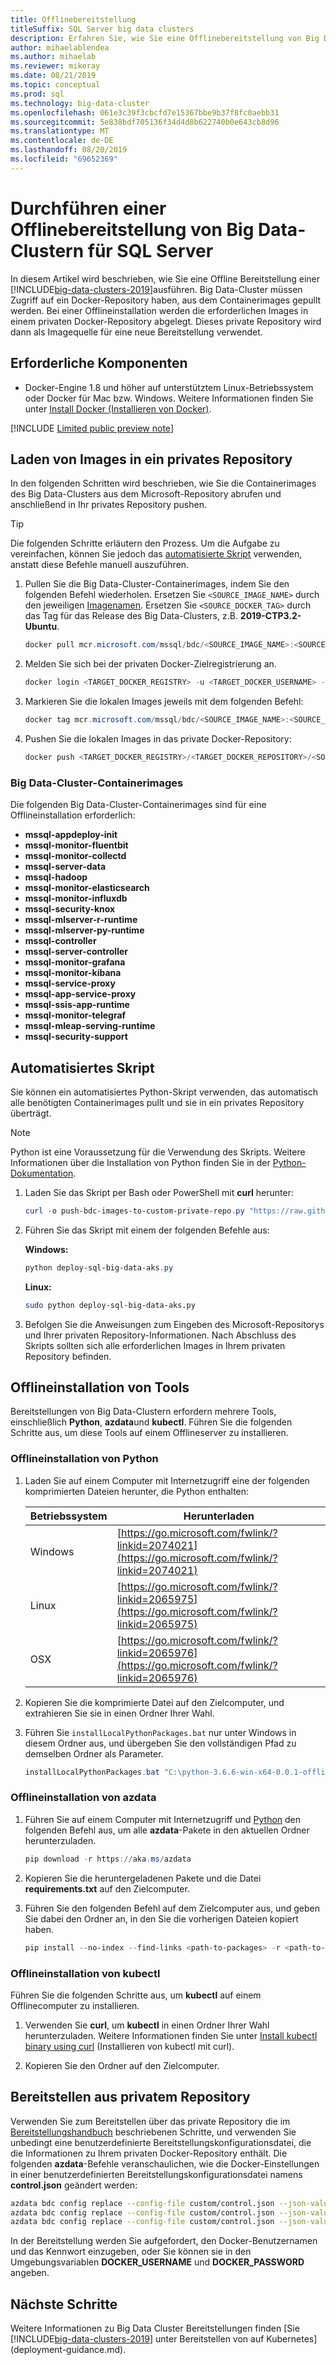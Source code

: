 ```yaml
---
title: Offlinebereitstellung
titleSuffix: SQL Server big data clusters
description: Erfahren Sie, wie Sie eine Offlinebereitstellung von Big Data-Clustern für SQL Server durchführen.
author: mihaelablendea
ms.author: mihaelab
ms.reviewer: mikeray
ms.date: 08/21/2019
ms.topic: conceptual
ms.prod: sql
ms.technology: big-data-cluster
ms.openlocfilehash: 061e3c39f3cbcfd7e15367bbe9b37f8fc0aebb31
ms.sourcegitcommit: 5e838bdf705136f34d4d8b622740b0e643cb8d96
ms.translationtype: MT
ms.contentlocale: de-DE
ms.lasthandoff: 08/20/2019
ms.locfileid: "69652369"
---
```

# <a name="perform-an-offline-deployment-of-a-sql-server-big-data-cluster"></a>Durchführen einer Offlinebereitstellung von Big Data-Clustern für SQL Server

In diesem Artikel wird beschrieben, wie Sie eine Offline Bereitstellung einer [!INCLUDE[big-data-clusters-2019](../includes/ssbigdataclusters-ver15.md)]ausführen. Big Data-Cluster müssen Zugriff auf ein Docker-Repository haben, aus dem Containerimages gepullt werden. Bei einer Offlineinstallation werden die erforderlichen Images in einem privaten Docker-Repository abgelegt. Dieses private Repository wird dann als Imagequelle für eine neue Bereitstellung verwendet.

## <a name="prerequisites"></a>Erforderliche Komponenten

- Docker-Engine 1.8 und höher auf unterstütztem Linux-Betriebssystem oder Docker für Mac bzw. Windows. Weitere Informationen finden Sie unter [Install Docker (Installieren von Docker)](https://docs.docker.com/engine/installation/).

[!INCLUDE [Limited public preview note](../includes/big-data-cluster-preview-note.md)]

## <a name="load-images-into-a-private-repository"></a>Laden von Images in ein privates Repository

In den folgenden Schritten wird beschrieben, wie Sie die Containerimages des Big Data-Clusters aus dem Microsoft-Repository abrufen und anschließend in Ihr privates Repository pushen.

> [!TIP]
> Die folgenden Schritte erläutern den Prozess. Um die Aufgabe zu vereinfachen, können Sie jedoch das [automatisierte Skript](#automated) verwenden, anstatt diese Befehle manuell auszuführen.

1. Pullen Sie die Big Data-Cluster-Containerimages, indem Sie den folgenden Befehl wiederholen. Ersetzen Sie `<SOURCE_IMAGE_NAME>` durch den jeweiligen [Imagenamen](#images). Ersetzen Sie `<SOURCE_DOCKER_TAG>` durch das Tag für das Release des Big Data-Clusters, z.B. **2019-CTP3.2-Ubuntu**.  

   ```PowerShell
   docker pull mcr.microsoft.com/mssql/bdc/<SOURCE_IMAGE_NAME>:<SOURCE_DOCKER_TAG>
   ```

1. Melden Sie sich bei der privaten Docker-Zielregistrierung an.

   ```PowerShell
   docker login <TARGET_DOCKER_REGISTRY> -u <TARGET_DOCKER_USERNAME> -p <TARGET_DOCKER_PASSWORD>
   ```

1. Markieren Sie die lokalen Images jeweils mit dem folgenden Befehl:

   ```PowerShell
   docker tag mcr.microsoft.com/mssql/bdc/<SOURCE_IMAGE_NAME>:<SOURCE_DOCKER_TAG> <TARGET_DOCKER_REGISTRY>/<TARGET_DOCKER_REPOSITORY>/<SOURCE_IMAGE_NAME>:<TARGET_DOCKER_TAG>
   ```

1. Pushen Sie die lokalen Images in das private Docker-Repository:

   ```PowerShell
   docker push <TARGET_DOCKER_REGISTRY>/<TARGET_DOCKER_REPOSITORY>/<SOURCE_IMAGE_NAME>:<TARGET_DOCKER_TAG>
   ```

### <a id="images"></a> Big Data-Cluster-Containerimages

Die folgenden Big Data-Cluster-Containerimages sind für eine Offlineinstallation erforderlich:

 - **mssql-appdeploy-init**
 - **mssql-monitor-fluentbit**
 - **mssql-monitor-collectd**
 - **mssql-server-data**
 - **mssql-hadoop**
 - **mssql-monitor-elasticsearch**
 - **mssql-monitor-influxdb**
 - **mssql-security-knox**
 - **mssql-mlserver-r-runtime**
 - **mssql-mlserver-py-runtime**
 - **mssql-controller**
 - **mssql-server-controller**
 - **mssql-monitor-grafana**
 - **mssql-monitor-kibana**
 - **mssql-service-proxy**
 - **mssql-app-service-proxy**
 - **mssql-ssis-app-runtime**
 - **mssql-monitor-telegraf**
 - **mssql-mleap-serving-runtime**
 - **mssql-security-support**

## <a id="automated"></a> Automatisiertes Skript

Sie können ein automatisiertes Python-Skript verwenden, das automatisch alle benötigten Containerimages pullt und sie in ein privates Repository überträgt.

> [!NOTE]
> Python ist eine Voraussetzung für die Verwendung des Skripts. Weitere Informationen über die Installation von Python finden Sie in der [Python-Dokumentation](https://wiki.python.org/moin/BeginnersGuide/Download).

1. Laden Sie das Skript per Bash oder PowerShell mit **curl** herunter:

   ```PowerShell
   curl -o push-bdc-images-to-custom-private-repo.py "https://raw.githubusercontent.com/Microsoft/sql-server-samples/master/samples/features/sql-big-data-cluster/deployment/offline/push-bdc-images-to-custom-private-repo.py"
   ```

1. Führen Sie das Skript mit einem der folgenden Befehle aus:

   **Windows:**

   ```PowerShell
   python deploy-sql-big-data-aks.py
   ```

   **Linux:**

   ```bash
   sudo python deploy-sql-big-data-aks.py
   ```

1. Befolgen Sie die Anweisungen zum Eingeben des Microsoft-Repositorys und Ihrer privaten Repository-Informationen. Nach Abschluss des Skripts sollten sich alle erforderlichen Images in Ihrem privaten Repository befinden.

## <a name="install-tools-offline"></a>Offlineinstallation von Tools

Bereitstellungen von Big Data-Clustern erfordern mehrere Tools, einschließlich **Python**, **azdata**und **kubectl**. Führen Sie die folgenden Schritte aus, um diese Tools auf einem Offlineserver zu installieren.

### <a id="python"></a> Offlineinstallation von Python

1. Laden Sie auf einem Computer mit Internetzugriff eine der folgenden komprimierten Dateien herunter, die Python enthalten:

   | Betriebssystem | Herunterladen |
   |---|---|
   | Windows | [https://go.microsoft.com/fwlink/?linkid=2074021](https://go.microsoft.com/fwlink/?linkid=2074021) |
   | Linux   | [https://go.microsoft.com/fwlink/?linkid=2065975](https://go.microsoft.com/fwlink/?linkid=2065975) |
   | OSX     | [https://go.microsoft.com/fwlink/?linkid=2065976](https://go.microsoft.com/fwlink/?linkid=2065976) |

1. Kopieren Sie die komprimierte Datei auf den Zielcomputer, und extrahieren Sie sie in einen Ordner Ihrer Wahl.

1. Führen Sie `installLocalPythonPackages.bat` nur unter Windows in diesem Ordner aus, und übergeben Sie den vollständigen Pfad zu demselben Ordner als Parameter.

   ```PowerShell
   installLocalPythonPackages.bat "C:\python-3.6.6-win-x64-0.0.1-offline\0.0.1"
   ```

### <a id="azdata"></a> Offlineinstallation von azdata

1. Führen Sie auf einem Computer mit Internetzugriff und [Python](https://wiki.python.org/moin/BeginnersGuide/Download) den folgenden Befehl aus, um alle **azdata**-Pakete in den aktuellen Ordner herunterzuladen.

   ```PowerShell
   pip download -r https://aka.ms/azdata
   ```

1. Kopieren Sie die heruntergeladenen Pakete und die Datei **requirements.txt** auf den Zielcomputer.

1. Führen Sie den folgenden Befehl auf dem Zielcomputer aus, und geben Sie dabei den Ordner an, in den Sie die vorherigen Dateien kopiert haben.

   ```PowerShell
   pip install --no-index --find-links <path-to-packages> -r <path-to-requirements.txt>
   ```

### <a id="kubectl"></a> Offlineinstallation von kubectl

Führen Sie die folgenden Schritte aus, um **kubectl** auf einem Offlinecomputer zu installieren.

1. Verwenden Sie **curl**, um **kubectl** in einen Ordner Ihrer Wahl herunterzuladen. Weitere Informationen finden Sie unter [Install kubectl binary using curl](https://kubernetes.io/docs/tasks/tools/install-kubectl/#install-kubectl-binary-using-curl) (Installieren von kubectl mit curl).

1. Kopieren Sie den Ordner auf den Zielcomputer.

## <a name="deploy-from-private-repository"></a>Bereitstellen aus privatem Repository

Verwenden Sie zum Bereitstellen über das private Repository die im [Bereitstellungshandbuch](deployment-guidance.md) beschriebenen Schritte, und verwenden Sie unbedingt eine benutzerdefinierte Bereitstellungskonfigurationsdatei, die die Informationen zu Ihrem privaten Docker-Repository enthält. Die folgenden **azdata**-Befehle veranschaulichen, wie die Docker-Einstellungen in einer benutzerdefinierten Bereitstellungskonfigurationsdatei namens **control.json** geändert werden:

```bash
azdata bdc config replace --config-file custom/control.json --json-values "$.spec.docker.repository=<your-docker-repository>"
azdata bdc config replace --config-file custom/control.json --json-values "$.spec.docker.registry=<your-docker-registry>"
azdata bdc config replace --config-file custom/control.json --json-values "$.spec.docker.imageTag=<your-docker-image-tag>"
```

In der Bereitstellung werden Sie aufgefordert, den Docker-Benutzernamen und das Kennwort einzugeben, oder Sie können sie in den Umgebungsvariablen **DOCKER_USERNAME** und **DOCKER_PASSWORD** angeben.

## <a name="next-steps"></a>Nächste Schritte

Weitere Informationen zu Big Data Cluster Bereitstellungen finden [Sie [!INCLUDE[big-data-clusters-2019](../includes/ssbigdataclusters-ss-nover.md)] unter Bereitstellen von auf Kubernetes](deployment-guidance.md).
